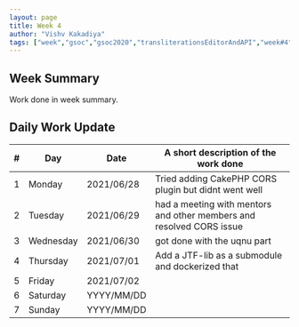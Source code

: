 ```yaml
---
layout: page
title: Week 4
author: "Vishv Kakadiya"
tags: ["week","gsoc","gsoc2020","transliterationsEditorAndAPI","week#4","eval#1"]
---
```


## Week Summary

 
Work done in week summary.

## Daily Work Update

|\#|Day|Date|A short description of the work done|  
|---	|---	|---	|---	|  
|1   	| Monday 	|   2021/06/28	| Tried adding CakePHP CORS plugin but didnt went well |  
|2   	| Tuesday  	|   2021/06/29	| had a meeting with mentors and other members and resolved CORS issue	|  
|3   	| Wednesday  	|   2021/06/30 	| got done with the uqnu part |  
|4   	| Thursday  	|    2021/07/01	| Add a JTF-lib as a submodule and dockerized that |  
|5   	| Friday  	|    2021/07/02	|  |  
|6   	| Saturday  	|   YYYY/MM/DD	| 	|  
|7   	| Sunday  	|   YYYY/MM/DD	|  |  

